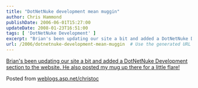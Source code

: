 ```yaml
---
title: "DotNetNuke development mean muggin"
author: Chris Hammond
publishDate: 2006-06-01T15:27:00
updateDate: 2008-01-23T16:51:00
tags: [ 'DotNetNuke Development' ]
excerpt: "Brian's been updating our site a bit and added a DotNetNuke Development section to the website. He also posted my mug up there for a little flare! Posted from..."
url: /2006/dotnetnuke-development-mean-muggin  # Use the generated URL with year
---
```

<P><A href="https://www.engagesoftware.net/Services/DotNetNukeDevelopment/tabid/403/Default.aspx">Brian's been updating our site a bit and added a DotNetNuke Development section to the website. He also posted my mug up there for a little flare!</A></P> Posted from <A href="https://weblogs.asp.net/christoc/">weblogs.asp.net/christoc</a>
